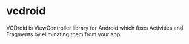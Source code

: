 # vcdroid
VCDroid is ViewController library for Android which fixes Activities and Fragments by eliminating them from your app.
